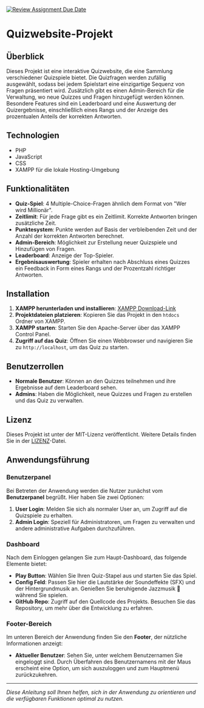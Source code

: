 [![Review Assignment Due Date](https://classroom.github.com/assets/deadline-readme-button-24ddc0f5d75046c5622901739e7c5dd533143b0c8e959d652212380cedb1ea36.svg)](https://classroom.github.com/a/uTZu5Ndq)
# Quizwebsite-Projekt

## Überblick
Dieses Projekt ist eine interaktive Quizwebsite, die eine Sammlung verschiedener Quizspiele bietet. Die Quizfragen werden zufällig ausgewählt, sodass bei jedem Spielstart eine einzigartige Sequenz von Fragen präsentiert wird. Zusätzlich gibt es einen Admin-Bereich für die Verwaltung, wo neue Quizzes und Fragen hinzugefügt werden können. Besondere Features sind ein Leaderboard und eine Auswertung der Quizergebnisse, einschließlich eines Rangs und der Anzeige des prozentualen Anteils der korrekten Antworten.

## Technologien
- PHP
- JavaScript
- CSS
- XAMPP für die lokale Hosting-Umgebung

## Funktionalitäten
- **Quiz-Spiel**: 4 Multiple-Choice-Fragen ähnlich dem Format von "Wer wird Millionär".
- **Zeitlimit**: Für jede Frage gibt es ein Zeitlimit. Korrekte Antworten bringen zusätzliche Zeit.
- **Punktesystem**: Punkte werden auf Basis der verbleibenden Zeit und der Anzahl der korrekten Antworten berechnet.
- **Admin-Bereich**: Möglichkeit zur Erstellung neuer Quizspiele und Hinzufügen von Fragen.
- **Leaderboard**: Anzeige der Top-Spieler.
- **Ergebnisauswertung**: Spieler erhalten nach Abschluss eines Quizzes ein Feedback in Form eines Rangs und der Prozentzahl richtiger Antworten.

## Installation
1. **XAMPP herunterladen und installieren**: [XAMPP Download-Link](https://www.apachefriends.org/download.html)
2. **Projektdateien platzieren**: Kopieren Sie das Projekt in den `htdocs` Ordner von XAMPP.
3. **XAMPP starten**: Starten Sie den Apache-Server über das XAMPP Control Panel.
4. **Zugriff auf das Quiz**: Öffnen Sie einen Webbrowser und navigieren Sie zu `http://localhost`, um das Quiz zu starten.

## Benutzerrollen
- **Normale Benutzer**: Können an den Quizzes teilnehmen und ihre Ergebnisse auf dem Leaderboard sehen.
- **Admins**: Haben die Möglichkeit, neue Quizzes und Fragen zu erstellen und das Quiz zu verwalten.

## Lizenz
Dieses Projekt ist unter der MIT-Lizenz veröffentlicht. Weitere Details finden Sie in der [LIZENZ](LICENSE)-Datei.

## Anwendungsführung

### Benutzerpanel

Bei Betreten der Anwendung werden die Nutzer zunächst vom **Benutzerpanel** begrüßt. Hier haben Sie zwei Optionen:

1. **User Login**: Melden Sie sich als normaler User an, um Zugriff auf die Quizspiele zu erhalten.
2. **Admin Login**: Speziell für Administratoren, um Fragen zu verwalten und andere administrative Aufgaben durchzuführen.

### Dashboard

Nach dem Einloggen gelangen Sie zum Haupt-Dashboard, das folgende Elemente bietet:

- **Play Button**: Wählen Sie Ihren Quiz-Stapel aus und starten Sie das Spiel.
- **Config Feld**: Passen Sie hier die Lautstärke der Soundeffekte (SFX) und der Hintergrundmusik an. Genießen Sie beruhigende Jazzmusik 🎷 während Sie spielen.
- **GitHub Repo**: Zugriff auf den Quellcode des Projekts. Besuchen Sie das Repository, um mehr über die Entwicklung zu erfahren.

### Footer-Bereich

Im unteren Bereich der Anwendung finden Sie den **Footer**, der nützliche Informationen anzeigt:

- **Aktueller Benutzer**: Sehen Sie, unter welchem Benutzernamen Sie eingeloggt sind. Durch Überfahren des Benutzernamens mit der Maus erscheint eine Option, um sich auszuloggen und zum Hauptmenü zurückzukehren.

---

*Diese Anleitung soll Ihnen helfen, sich in der Anwendung zu orientieren und die verfügbaren Funktionen optimal zu nutzen.*

